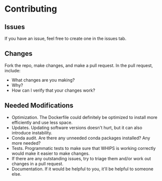 # Contributing

## Issues

If you have an issue, feel free to create one in the issues tab.

## Changes

Fork the repo, make changes, and make a pull request. In the pull request, include:

- What changes are you making?
- Why?
- How can I verify that your changes work?

## Needed Modifications

- Optimization. The Dockerfile could definitely be optimized to install more efficiently and use
  less space.
- Updates. Updating software versions doesn't hurt, but it can also introduce instability.
- Conda audit. Are there any unneeded conda packages installed? Any more needed?
- Tests. Programmatic tests to make sure that WHIPS is working correctly would make it easier to
  make changes.
- If there are any outstanding issues, try to triage them and/or work out changes in a pull
  request.
- Documentation. If it would be helpful to you, it'll be helpful to someone else.
